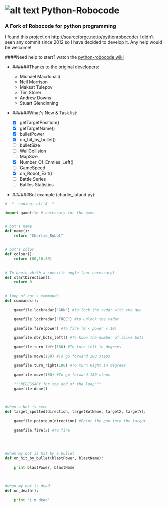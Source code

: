 ![alt text](https://github.com/turkishviking/Python-Robocode/blob/master/Python-Robocode/robotImages/robot.png?raw=true "Python-Robocode") Python-Robocode
===============
 


### A Fork of Robocode for python programming

I found this project on http://sourceforge.net/p/pythonrobocode/
I didn't seen any commit since 2012 so I have decided to develop it. Any help would be welcome!

####Need help to start? watch the [python-robocode wiki](https://github.com/turkishviking/Python-Robocode/wiki)

* ######Thanks to the original developers:
    
  * Michael Macdonald
  * Neil Morrison
  * Maksat Tulepov
  * Tim Storer
  * Andrew Downs
  * Stuart Glendinning
    
    
* ######What's New & Task list:
    - [x]  getTargetPosition()
    - [x]  getTargetName()
    - [x]  bulletPower
    - [x]  on_hit_by_bullet()
    - [ ]  bulletSize
    - [ ]  WallCollision
    - [ ]  MapSize
    - [x]  Number_Of_Enmies_Left()
    - [ ]  GameSpeed
    - [x]  on_Robot_Exit()
    - [ ]  Battle Series
    - [ ]  Batlles Statistics
    
* ######Bot example (charlie_lutaud.py):

```python 
# -*- coding: utf-8 -*-

import gamefile # necessary for the game


# bot's name
def name():
    return "Charlie_Robot"
    
    
# bot's color
def colour():
    return (80,10,80)
     
    
# To begin whith a specific angle (not necessary)    
def startDirection():
    return 0
       
    
# loop of bot's commands    
def commands():
    
    gamefile.lockradar("GUN") #to lock the radar with the gun
       
    gamefile.lockradar("FREE") #to unlock the radar
       
    gamefile.fire(power) #To fire (0 < power < 10) 

    gamefile.nbr_bots_left() #To know the number of alive bots
    
    gamefile.turn_left(180) #To turn left in degrees
    
    gamefile.move(180) #To go forward 180 steps
    
    gamefile.turn_right(180) #To turn Right in degrees
    
    gamefile.move(180) #To go forward 180 steps
    
    """NECESSARY for the end of the loop"""
    gamefile.done()
    
    

#when a bot is seen
def target_spotted(direction, targetBotName, targetX, targetY):
    
    gamefile.pointgun(direction) #Point the gun into the target
    
    gamefile.fire(2) #To fire
    
    
    
    
#when my bot is hit by a bullet
def on_hit_by_bullet(blastPower, blastName):
    
    print blastPower, blastName
    
    
    
#when my bot is dead    
def on_death():
    
    print "i'm dead"
    
```